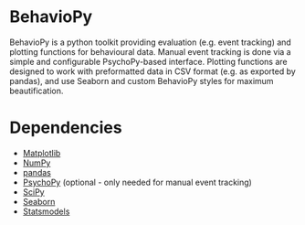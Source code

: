 # BehavioPy

BehavioPy is a python toolkit providing evaluation (e.g. event tracking) and plotting functions for behavioural data.
Manual event tracking is done via a simple and configurable PsychoPy-based interface.
Plotting functions are designed to work with preformatted data in CSV format (e.g. as exported by pandas), and use Seaborn and custom BehavioPy styles for maximum beautification.

# Dependencies

* [Matplotlib](http://matplotlib.org/)
* [NumPy](http://www.numpy.org/)
* [pandas](http://pandas.pydata.org/)
* [PsychoPy](http://www.psychopy.org/) (optional - only needed for manual event tracking)
* [SciPy](https://www.scipy.org/scipylib/index.html)
* [Seaborn](https://seaborn.pydata.org/)
* [Statsmodels](https://github.com/statsmodels/statsmodels)
